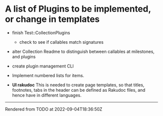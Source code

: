 # A list of Plugins to be implemented, or change in templates
>


*  finish Test::CollectionPlugins

	*  check to see if callables match signatures

*  alter Collection Readme to distinguish between callables at milestones, and plugins

*  create plugin management CLI

*  Implement numbered lists for items.

*  **UI rakudoc** This is needed to create page templates, so that titles, footnotes, tabs in the header can be defined as Rakudoc files, and hence have in different languages.





----
Rendered from TODO at 2022-09-04T18:36:50Z